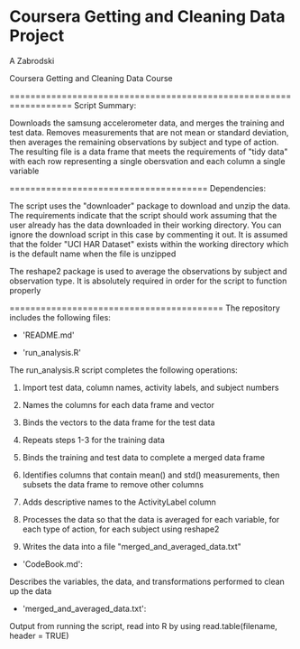 
Coursera Getting and Cleaning Data Project
==================================================================

A Zabrodski

Coursera Getting and Cleaning Data Course

==================================================================
Script Summary: 

Downloads the samsung accelerometer data, and merges the training and
test data. Removes measurements that are not mean or standard
deviation, then averages the remaining observations by subject and
type of action. The resulting file is a data frame that meets the requirements of "tidy data"
with each row representing a single obersvation and each column a single variable

======================================
Dependencies: 

The script uses the "downloader" package to download and unzip the data. The requirements indicate that 
the script should work assuming that the user already has the data downloaded in their working directory. You can ignore the 
download script in this case by commenting it out. It is assumed that the folder "UCI HAR Dataset" exists within the working
directory which is the default name when the file is unzipped

The reshape2 package is used to average the observations by subject and observation type. It is absolutely required in order
for the script to function properly 

=========================================
The repository includes the following files:

- 'README.md'

- 'run_analysis.R' 

The run_analysis.R script completes the following operations:

1) Import test data, column names, activity labels, and subject numbers

2) Names the columns for each data frame and vector

3) Binds the vectors to the data frame for the test data

4) Repeats steps 1-3 for the training data

5) Binds the training and test data to complete a merged data frame

6) Identifies columns that contain mean() and std() measurements, then subsets the data frame to remove other columns

7) Adds descriptive names to the ActivityLabel column

8) Processes the data so that the data is averaged for each variable, for each type of action, for each subject using reshape2

9) Writes the data into a file "merged_and_averaged_data.txt" 

- 'CodeBook.md': 

Describes the variables, the data, and transformations performed to clean up the data 

- 'merged_and_averaged_data.txt': 

Output from running the script, read into R by using read.table(filename, header = TRUE)
